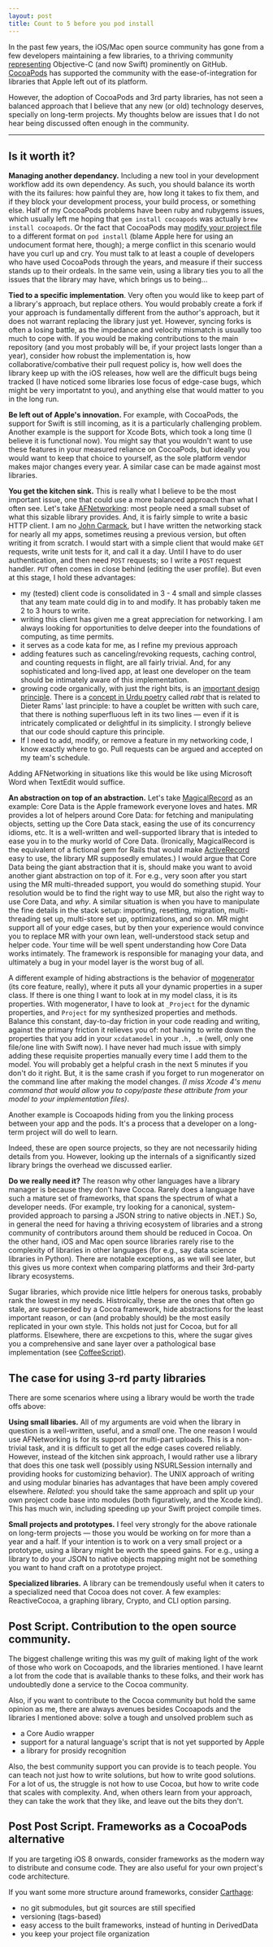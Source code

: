 ```yaml
---
layout: post
title: Count to 5 before you pod install
---
```


In the past few years, the iOS/Mac open source community has gone from a few developers maintaining a few libraries, to a thriving community [representing](https://github.com/trending) Objective-C (and now Swift) prominently on GitHub. [CocoaPods](http://cocoapods.org) has supported the community with the ease-of-integration for libraries that Apple left out of its platform.

However, the adoption of CocoaPods and 3rd party libraries, has not seen a balanced approach that I believe that any new (or old) technology deserves, specially on long-term projects. My thoughts below are issues that I do not hear being discussed often enough in the community.

---

## Is it worth it?

**Managing another dependancy.** Including a new tool in your development workflow add its own dependency.  As such, you should balance its worth with the its failures: how painful they are, how long  it takes to fix them, and if they block your development process, your build process, or something else.  Half of my CocoaPods problems have been ruby and rubygems issues, which usually left me hoping that `gem install cocoapods` was actually `brew install cocoapods`. Or the fact that CocoaPods may [modify your project file](https://github.com/CocoaPods/CocoaPods/wiki/Generate-ASCII-format-xcodeproj) to a different format on `pod install` (blame Apple here for using an undocument format here, though); a merge conflict in this scenario would have you curl up and cry. You must talk to at least a couple of developers who have used CocoaPods through the years, and measure if their success stands up to their ordeals. In the same vein, using a library ties you to all the issues that the library may have, which brings us to being...

**Tied to a specific implementation**. Very often you would like to keep part of a library's approach, but replace others. You would probably create a fork if your approach is fundamentally different from the author's approach, but it does not warrant replacing the library just yet. However, syncing forks is often a losing battle, as the impedance and velocity mismatch is usually too much to cope with. If you would be making contributions to the main repository (and you most probably will be, if your project lasts longer than a year), consider how robust the implementation is, how collaborative/combative their pull request policy is, how well does the library keep up with the iOS releases, how well are the difficult bugs being tracked (I have noticed some libraries lose focus of edge-case bugs, which might be very importatnt to you), and anything else that would matter to you in the long run.

**Be left out of Apple's innovation.** For example, with CocoaPods, the support for Swift is still incoming, as it is a particularly challenging problem. Another example is the support for Xcode Bots, which took a long time (I believe it is functional now). You might say that you wouldn't want to use these features in your measured reliance on CocoaPods, but ideally you would want to keep that choice to yourself, as the sole platform vendor makes major changes every year. A similar case can be made against most libraries.

**You get the kitchen sink.** This is really what I believe to be the most important issue, one that could use a more balanced approach than what I often see. Let's take [AFNetworking](https://github.com/AFNetworking/AFNetworking): most people need a small subset of what this sizable library provides. And, it is fairly simple to write a basic HTTP client. I am no [John Carmack](http://blog.wilshipley.com/2013/12/my-doom-20th-anniversary-stories.html), but I have written the networking stack for nearly all my apps, sometimes reusing a previous version, but often writing it from scratch. I would start with a simple client that would make `GET` requests, write unit tests for it, and call it a day. Until I have to do user authentication, and then need `POST` requests; so I write a `POST` request handler. `PUT` often comes in close behind (editing the user profile). But even at this stage, I hold these advantages:

- my (tested) client code is consolidated in 3 - 4 small and simple classes that any team mate could dig in to and modify. It has probably taken me 2 to 3 hours to write. 
- writing this client has given me a great appreciation for networking. I am always looking for opportunities to delve deeper into the foundations of computing, as time permits.
- it serves as a code kata for me, as I refine my previous approach
- adding features such as canceling/revoking requests, caching control, and counting requests in flight, are all fairly trivial. And, for any sophisticated and long-lived app, at least one developer on the team should be intimately aware of this implementation.
- growing code organically, with just the right bits, is an [important design principle](https://www.vitsoe.com/gb/about/good-design). There is a [concept in Urdu poetry](http://publishing.cdlib.org/ucpressebooks/view?docId=ft10000326) called *rabt* that is related to Dieter Rams' last principle: to have a couplet be written with such care, that there is nothing superfluous left in its two lines — even if it is intricately complicated or delightful in its simplicity. I strongly believe that our code should capture this principle.
- If I need to add, modify, or remove a feature in my networking code, I know exactly where to go. Pull requests can be argued and accepted on my team's schedule. 
	
Adding AFNetworking in situations like this would be like using Microsoft Word when TextEdit would suffice.
	
**An abstraction on top of an abstraction.** Let's take [MagicalRecord](https://github.com/magicalpanda/MagicalRecord) as an example: Core Data is the Apple framework everyone loves and hates. MR provides a lot of helpers around Core Data: for fetching and manipulating objects, setting up the Core Data stack, easing the use of its concurrency idioms, etc.  It is a well-written and well-supported library that is inteded to ease you in to the murky world of Core Data. (Ironically, MagicalRecord is the equivalent of a fictional  gem for Rails that would make [ActiveRecord](http://api.rubyonrails.org/classes/ActiveRecord/Base.html) easy to use, the library MR supposedly emulates.) I would argue that Core Data being the giant abstraction that it is, should make you want to avoid another giant abstraction on top of it. For e.g., very soon after you start using the MR multi-threaded support, you would do something stupid. Your resolution would be to find the right way to use MR, but also the right way to use Core Data, and *why*. A similar situation is when you have to manipulate the fine details in the stack setup: importing, resetting, migration, multi-threading set up, multi-store set up, optimizations, and so on. MR might support all of your edge cases, but by then your experience would convince you to replace MR with your own lean, well-understood stack setup and helper code. Your time will be well spent understanding how Core Data works intimately. The framework is responsible for managing your data, and ultimately a bug in your model layer is the worst bug of all.

A different example of hiding abstractions is the behavior of [mogenerator](https://github.com/rentzsch/mogenerator) (its core feature, really), where it puts all your dynamic properties in a super class. If there is one thing I want to look at in my model class, it is its properties. With mogenerator, I have to look at `_Project` for the dynamic properties, and `Project` for my synthesized properties and methods. Balance this constant, day-to-day friction in your code reading and writing, against the primary friction it relieves you of: not having to write down the properties that you add in your `xcdatamodel` in your `.h, .m` (well, only one file/one line with Swift now). I have never had much issue with simply adding these requisite properties manually every time I add them to the model. You will probably get a helpful crash in the next 5 minutes if you don't do it right. But, it is the same crash if you forget to run mogenerator on the command line after making the model changes. *(I miss Xcode 4's menu command that would allow you to copy/paste these attribute from your model to your implementation files)*.

Another example is Cocoapods hiding from you the linking process between your app and the pods. It's a process that a developer on a long-term project will do well to learn. 

Indeed, these are open source projects, so they are not necessarily hiding details from you. However, looking up the internals of a significantly sized library brings the overhead we discussed earlier.

**Do we really need it?** The reason why other languages have a library manager is because they don't have Cocoa. Rarely does a language have such a mature set of frameworks, that spans the spectrum of what a developer needs. (For example, try looking for a canonical, system-provided approach to parsing a JSON string to native objects in .NET.)  So, in general the need for having a thriving ecosystem of libraries and a strong community of contributors around them should be reduced in Cocoa. On the other hand, iOS and Mac open source libraries rarely rise to the complexity of libraries in other languages (for e.g., say data science libraries in Python). There are notable exceptions, as we will see later, but this gives us more context when comparing platforms and their 3rd-party library ecosystems.

Sugar libraries, which provide nice little helpers for onerous tasks, probably rank the lowest in my needs. Histroically, these are the ones that often go stale, are superseded by a Cocoa framework, hide abstractions for the least important reason, or can (and probably should) be the most easily replicated in your own style. This holds not just for Cocoa, but for all platforms. Elsewhere, there are excpetions to this, where the sugar gives you a comprehensive and sane layer over a pathological base implementation (see [CoffeeScript](http://coffeescript.org)).

## The case for using 3-rd party libraries

There are some scenarios where using a library would be worth the trade offs above:

**Using small libaries.** All of my arguments are void when the library in question is a well-written, useful, and a *small* one. The one reason I would use AFNetworking is for its support for multi-part uploads. This is a non-trivial task, and it is difficult to get all the edge cases covered reliably. However, instead of the kitchen sink approach, I would rather use a library that does this one task well (possibly using NSURLSession internally and providing hooks for customizing behavior). The UNIX approach of writing and using modular binaries has advantages that have been amply covered elsewhere. *Related*: you should take the same approach and split up your own project code base into modules (both figuratively, and the Xcode kind). This has much win, including speeding up your Swift project compile times.

**Small projects and prototypes.** I feel very strongly for the above rationale on long-term projects — those you would be working on for more than a year and a half. If your intention is to work on a very small project or a prototype, using a library might be worth the speed gains. For e.g., using a library to do your JSON to native objects mapping might not be something you want to hand craft on a prototype project.

**Specialized libraries.** A library can be tremendously useful when it caters to a specialized need that Cocoa does not cover. A few examples: ReactiveCocoa, a graphing library, Crypto, and CLI option parsing.

## Post Script. Contribution to the open source community.

The biggest challenge writing this was my guilt of making light of the work of those who work on Cocoapods, and the libraries mentioned. I have learnt a lot from the code that is available thanks to these folks, and their work has undoubtedly done a service to the Cocoa community.

Also, if you want to contribute to the Cocoa community but hold the same opinion as me, there are always avenues besides Cocoapods and the libraries I mentioned above: solve a tough and unsolved problem such as

- a Core Audio wrapper
- support for a natural language's script that is not yet supported by Apple
- a library for prosidy recognition

Also, the best community support you can provide is to teach people. You can teach not just how to write solutions, but how to write good solutions. For a lot of us, the struggle is not how to use Cocoa, but how to write code that scales with complexity. And, when others learn from your approach, they can take the work that they like, and leave out the bits they don't.
	
## Post Post Script. Frameworks as a CocoaPods alternative

If you are targeting iOS 8 onwards, consider frameworks as the modern way to distribute and consume code. They are also useful for your own project's code architecture.

If you want some more structure around frameworks, consider [Carthage](https://github.com/Carthage/Carthage):

- no git submodules, but git sources are still specified
- versioning (tags-based)
- easy access to the built frameworks, instead of hunting in DerivedData
- you keep your project file organization

